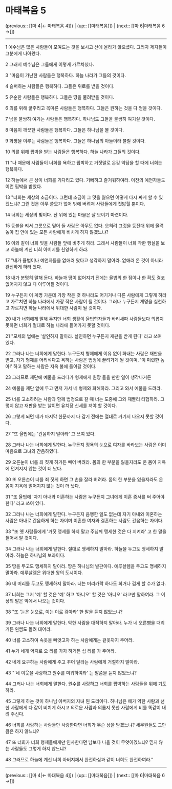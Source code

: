 # 마태복음 5

(previous:: [[마 4|← 마태복음 4]]) | (up:: [[마태복음]]) | (next:: [[마 6|마태복음 6 →]])

***




1 
예수님은 많은 사람들이 모여드는 것을 보시고 산에 올라가 앉으셨다. 그러자 제자들이 그분에게 나아왔다. 



2 
그래서 예수님은 그들에게 이렇게 가르치셨다. 



3 
"마음이 가난한 사람들은 행복하다. 하늘 나라가 그들의 것이다. 



4 
슬퍼하는 사람들은 행복하다. 그들은 위로를 받을 것이다. 



5 
유순한 사람들은 행복하다. 그들은 땅을 물려받을 것이다. 



6 
의를 위해 굶주리고 목마른 사람들은 행복하다. 그들은 원하는 것을 다 얻을 것이다. 



7 
남을 불쌍히 여기는 사람들은 행복하다. 하나님도 그들을 불쌍히 여기실 것이다. 



8 
마음이 깨끗한 사람들은 행복하다. 그들은 하나님을 볼 것이다. 



9 
화평을 이루는 사람들은 행복하다. 그들은 하나님의 아들이라 불릴 것이다. 



10 
의를 위해 핍박을 받는 사람들은 행복하다. 하늘 나라가 그들의 것이다. 



11 
"나 때문에 사람들이 너희를 욕하고 핍박하고 거짓말로 온갖 악담을 할 때에 너희는 행복하다. 



12 
하늘에서 큰 상이 너희를 기다리고 있다. 기뻐하고 즐거워하여라. 이전의 예언자들도 이런 핍박을 받았다. 



13 
"너희는 세상의 소금이다. 그런데 소금이 그 맛을 잃으면 어떻게 다시 짜게 할 수 있겠느냐? 그런 것은 아무 쓸모가 없어 밖에 버려져 사람들에게 짓밟힐 뿐이다. 



14 
너희는 세상의 빛이다. 산 위에 있는 마을은 잘 보이기 마련이다. 



15 
등불을 켜서 그릇으로 덮어 둘 사람은 아무도 없다. 오히려 그것을 등잔대 위에 올려놓아 집 안에 있는 모든 사람에게 비치게 하지 않겠느냐? 



16 
이와 같이 너희 빛을 사람들 앞에 비추게 하라. 그래서 사람들이 너희 착한 행실을 보고 하늘에 계신 너희 아버지를 찬양하게 하라. 



17 
"내가 율법이나 예언자들을 없애러 왔다고 생각하지 말아라. 없애러 온 것이 아니라 완전하게 하러 왔다. 



18 
내가 분명히 말해 둔다. 하늘과 땅이 없어지기 전에는 율법의 한 점이나 한 획도 결코 없어지지 않고 다 이루어질 것이다. 



19 
누구든지 이 계명 가운데 가장 작은 것 하나라도 어기거나 다른 사람에게 그렇게 하라고 가르치면 하늘 나라에서 가장 작은 사람이 될 것이다. 그러나 누구든지 계명을 실천하고 가르치면 하늘 나라에서 위대한 사람이 될 것이다. 



20 
내가 너희에게 말해 두지만 너희 생활이 율법학자들과 바리새파 사람들보다 의롭지 못하면 너희가 절대로 하늘 나라에 들어가지 못할 것이다. 



21 
"모세의 법에는 '살인하지 말아라. 살인하면 누구든지 재판을 받게 된다' 라고 쓰여 있다. 



22 
그러나 나는 너희에게 말한다. 누구든지 형제에게 이유 없이 화내는 사람은 재판을 받고, 자기 형제를 어리석다고 욕하는 사람은 법정에 끌려가게 될 것이며, '이 미련한 놈아!' 하고 말하는 사람은 지옥 불에 들어갈 것이다. 



23 
그러므로 제단에 예물을 드리다가 형제에게 원망 들을 만한 일이 생각나거든 



24 
예물을 제단 앞에 두고 먼저 가서 네 형제와 화해하라. 그리고 와서 예물을 드려라. 



25 
너를 고소하려는 사람과 함께 법정으로 갈 때 너는 도중에 그와 재빨리 타협하라. 그렇지 않고 재판을 받는 날이면 유치장 신세를 져야 할 것이다. 



26 
그렇게 되면 네가 마지막 한푼까지 다 갚기 전에는 절대로 거기서 나오지 못할 것이다. 



27 
"또 율법에는 '간음하지 말아라' 고 쓰여 있다. 



28 
그러나 나는 너희에게 말한다. 누구든지 정욕의 눈으로 여자를 바라보는 사람은 이미 마음으로 그녀와 간음하였다. 



29 
오른눈이 너를 죄 짓게 하거든 빼어 버려라. 몸의 한 부분을 잃을지라도 온 몸이 지옥에 던져지지 않는 것이 더 낫다. 



30 
또 오른손이 너를 죄 짓게 하면 그 손을 잘라 버려라. 몸의 한 부분을 잃을지라도 온 몸이 지옥에 떨어지지 않는 것이 더 낫다. 



31 
"또 율법에 '자기 아내와 이혼하는 사람은 누구든지 그녀에게 이혼 증서를 써 주어야 한다' 라고 쓰여 있다. 



32 
그러나 나는 너희에게 말한다. 누구든지 음행한 일도 없는데 자기 아내와 이혼하는 사람은 아내로 간음하게 하는 자이며 이혼한 여자와 결혼하는 사람도 간음하는 자이다. 



33 
"또 옛 사람들에게 '거짓 맹세를 하지 말고 주님께 맹세한 것은 다 지켜라' 고 한 말을 들어서 알 것이다. 



34 
그러나 나는 너희에게 말한다. 절대로 맹세하지 말아라. 하늘을 두고도 맹세하지 말아라. 하늘은 하나님의 보좌이다. 



35 
땅을 두고도 맹세하지 말아라. 땅은 하나님의 발판이다. 예루살렘을 두고도 맹세하지 말아라. 예루살렘은 위대한 왕의 도시이다. 



36 
네 머리를 두고도 맹세하지 말아라. 너는 머리카락 하나도 희거나 검게 할 수가 없다. 



37 
너희는 그저 '예' 할 것은 '예' 하고 '아니오' 할 것은 '아니오' 라고만 말하여라. 그 이상의 말은 악에서 나오는 것이다. 



38 
"또 '눈은 눈으로, 이는 이로 갚아라' 한 말을 듣지 않았느냐? 



39 
그러나 나는 너희에게 말한다. 악한 사람을 대적하지 말아라. 누가 네 오른뺨을 때리거든 왼뺨도 돌려 대어라. 



40 
너를 고소하여 속옷을 빼앗고자 하는 사람에게는 겉옷까지 주어라. 



41 
누가 네게 억지로 오 리를 가자 하거든 십 리를 가 주어라. 



42 
네게 요구하는 사람에게 주고 꾸어 달라는 사람에게 거절하지 말아라. 



43 
"'네 이웃을 사랑하고 원수를 미워하여라' 는 말씀을 듣지 않았느냐? 



44 
그러나 나는 너희에게 말한다. 원수를 사랑하고 너희를 핍박하는 사람들을 위해 기도하라. 



45 
그렇게 하는 것이 하나님 아버지의 자녀 된 도리이다. 하나님은 해가 악한 사람과 선한 사람에게 다 같이 비치게 하시고 의로운 사람과 의롭지 못한 사람에게 비를 똑같이 내려 주신다. 



46 
너희를 사랑하는 사람들만 사랑한다면 너희가 무슨 상을 받겠느냐? 세무원들도 그만큼은 하지 않느냐? 



47 
또 너희가 너희 형제들에게만 인사한다면 남보다 나을 것이 무엇이겠느냐? 믿지 않는 사람들도 그렇게 하지 않느냐? 



48 
그러므로 하늘에 계신 너희 아버지께서 완전하심과 같이 너희도 완전하여라."

***

(previous:: [[마 4|← 마태복음 4]]) | (up:: [[마태복음]]) | (next:: [[마 6|마태복음 6 →]])
